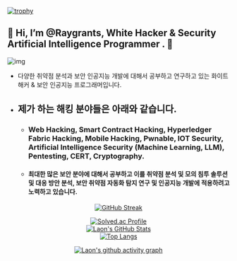 [![trophy](https://github-profile-trophy.vercel.app/?username=Raygrant&theme=algolia&column=10)](https://github.com/Luon/)

## 💫 Hi, I’m @Raygrants, White Hacker & Security Artificial Intelligence Programmer . 💫
![img](https://github.com/user-attachments/assets/c4acc5f3-f770-4d9a-9079-7f6ee0eebc35)
- 다양한 취약점 분석과 보안 인공지능 개발에 대해서 공부하고 연구하고 있는 화이트해커 & 보안 인공지능 프로그래머입니다.

- ## 제가 하는 해킹 분야들은 아래와 같습니다.

  - ###  Web Hacking, Smart Contract Hacking, Hyperledger Fabric Hacking, Mobile Hacking, Pwnable, IOT Security, Artificial Intelligence Security (Machine Learning, LLM), Pentesting, CERT, Cryptography. 
 
  - #### 최대한 많은 보안 분야에 대해서 공부하고 이를 취약점 분석 및 모의 침투 솔루션 및 대응 방안 분석, 보안 취약점 자동화 탐지 연구 및 인공지능 개발에 적용하려고 노력하고 있습니다. 
    
<div align = "center">

[![GitHub Streak](https://github-readme-streak-stats.herokuapp.com/?user=Raygrants&theme=holi-theme)](https://git.io/streak-stats)

[![Solved.ac Profile](http://mazassumnida.wtf/api/v2/generate_badge?boj=dsph9245)](https://solved.ac/dsph9245) <br/>
[![Laon's GitHub Stats](https://github-readme-stats.vercel.app/api?username=Raygrants&hide=contribs,prs&show_icons=true&theme=ambient_gradient)](https://github.com/anuraghazra/github-readme-stats)
<br>
[![Top Langs](https://github-readme-stats.vercel.app/api/top-langs/?username=Raygrants&langs_count=10&hide=contribs,prs&show_icons=true&theme=ambient_gradient)](https://github.com/anuraghazra/github-readme-stats)

[![Laon's github activity graph](https://github-readme-activity-graph.vercel.app/graph?username=Raygrants&theme=react-dark&border=true)](https://github.com/ashutosh00710/github-readme-activity-graph)

</div>
 
